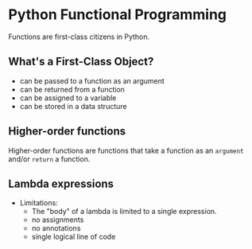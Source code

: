 # Python Functional Programming

Functions are first-class citizens in Python.

## What's a First-Class Object?
- can be passed to a function as an argument
- can be returned from a function
- can be assigned to a variable
- can be stored in a data structure

## Higher-order functions
Higher-order functions are functions that take a function as an `argument` and/or `return` a function.

## Lambda expressions
- Limitations:
  - The "body" of a lambda is limited to a single expression.
  - no assignments
  - no annotations
  - single logical line of code
